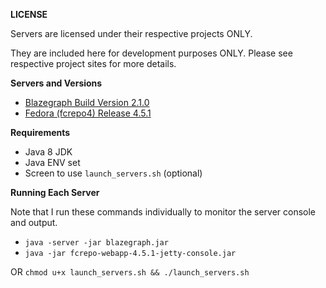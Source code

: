 **LICENSE**

Servers are licensed under their respective projects ONLY.

They are included here for development purposes ONLY. Please see respective project sites for more details.

**Servers and Versions**
* [Blazegraph Build Version 2.1.0](https://www.blazegraph.com/)
* [Fedora (fcrepo4) Release 4.5.1](https://github.com/fcrepo4/fcrepo4)

**Requirements**
* Java 8 JDK
* Java ENV set
* Screen to use `launch_servers.sh` (optional)

**Running Each Server**

Note that I run these commands individually to monitor the server console and output.
* `java -server -jar blazegraph.jar`
* `java -jar fcrepo-webapp-4.5.1-jetty-console.jar`


OR `chmod u+x launch_servers.sh && ./launch_servers.sh`
